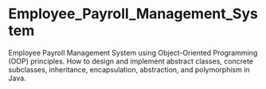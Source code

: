 # Employee_Payroll_Management_System

Employee Payroll Management System using Object-Oriented Programming (OOP) principles. How to design and implement abstract classes, concrete subclasses, inheritance, encapsulation, abstraction, and polymorphism in Java.
